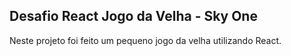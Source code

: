## Desafio React Jogo da Velha - Sky One

Neste projeto foi feito um pequeno jogo da velha utilizando React.
